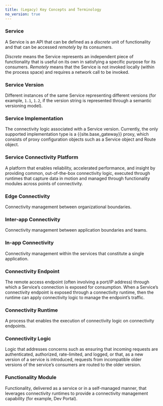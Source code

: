 ```yaml
---
title: (Legacy) Key Concepts and Terminology
no_version: true
---
```

<!-- vale off -->
### Service

A Service is an API that can be defined as a *discrete* unit of functionality
and that can be accessed *remotely* by its consumers.

*Discrete* means the Service represents an independent piece of functionality
that is useful on its own in satisfying a specific purpose for its consumers.
*Remotely* means that the Service is not invoked locally (within the process
space) and requires a network call to be invoked.  

### Service Version

Different instances of the same Service representing different versions (for
example, `1.1`, `1.2`, if the version string is represented through a
semantic versioning model).

### Service Implementation

The connectivity logic associated with a Service version. Currently, the only
supported implementation type is a {{site.base_gateway}} proxy, which
consists of proxy configuration objects such as a Service object and Route
object.  

### Service Connectivity Platform

A platform that enables reliability, accelerated performance, and insight by
providing common, out-of-the-box connectivity logic, executed through runtimes
that capture data in motion and managed through functionality modules across
points of connectivity.

### Edge Connectivity

Connectivity management between organizational boundaries.

### Inter-app Connectivity

Connectivity management between application boundaries and teams.

### In-app Connectivity

Connectivity management within the services that constitute a single
application.

### Connectivity Endpoint

The remote access endpoint (often involving a port/IP address) through which
a Service’s connection is exposed for consumption. When a Service’s connectivity
endpoint is exposed through a connectivity runtime, then the runtime can apply
connectivity logic to manage the endpoint’s traffic.

### Connectivity Runtime

A process that enables the execution of connectivity logic on connectivity
endpoints.

### Connectivity Logic

Logic that addresses concerns such as ensuring that incoming requests are
authenticated, authorized, rate-limited, and logged, or that, as a new version
of a service is introduced, requests from incompatible older versions of the
service’s consumers are routed to the older version.

### Functionality Module

Functionality, delivered as a service or in a self-managed manner, that
leverages connectivity runtimes to provide a connectivity management capability
(for example, Dev Portal).
